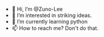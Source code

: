 - 👋 Hi, I’m @Zuno-Lee
- 👀 I’m interested in striking ideas.
- 🌱 I’m currently learning python
- 📫 How to reach me? Don't do that.
<!---
Zuno-Lee/Zuno-Lee is a ✨ special ✨ repository because its `README.md` (this file) appears on your GitHub profile.
You can click the Preview link to take a look at your changes.
--->

